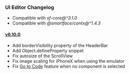 ### UI Editor Changelog

- Compatible with *sf-core@^3.1.0*
- Compatible with *@smartface/contx@^1.4.3*

#### [v6.10.0](https://developer.smartface.io/blog/release-notes-672)

- Add borderVisibility property of the HeaderBar
- Add Object.defineProperty snippet
- Fix autosize of the ScrollView
- Fix image scaling for iPhoneX when using the emulator
- Fix [Go to Code](https://developer.smartface.io/docs/easy-switching-between-visual-design-mode-source-code) feature when no component is selected
